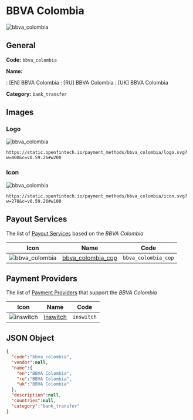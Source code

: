 
# BBVA Colombia 
![bbva_colombia](https://static.openfintech.io/payment_methods/bbva_colombia/logo.svg?w=400&c=v0.59.26#w200)  

## General 
**Code:** `bbva_colombia` 
 
**Name:** 
 
:	[EN] BBVA Colombia 
:	[RU] BBVA Colombia 
:	[UK] BBVA Colombia 
 
**Category:** `bank_transfer` 
 

## Images 

### Logo 
![bbva_colombia](https://static.openfintech.io/payment_methods/bbva_colombia/logo.svg?w=400&c=v0.59.26#w200)  

```
https://static.openfintech.io/payment_methods/bbva_colombia/logo.svg?w=400&c=v0.59.26#w200
```  

### Icon 
![bbva_colombia](https://static.openfintech.io/payment_methods/bbva_colombia/icon.svg?w=278&c=v0.59.26#w100)  

```
https://static.openfintech.io/payment_methods/bbva_colombia/icon.svg?w=278&c=v0.59.26#w100
```  

## Payout Services 
 
The list of [Payout Services](/payout-services/) based on the _BBVA Colombia_ 

|Icon|Name|Code| 
|:---:|:---:|:---:| 
|![bbva_colombia](https://static.openfintech.io/payout_methods/bbva_colombia/icon.svg?w=278&c=v0.59.26#w40) |[bbva_colombia_cop](/payout-services/bbva_colombia_cop/)|`bbva_colombia_cop`| 
 

## Payment Providers 
 
The list of [Payment Providers](/payment-providers/) that support the _BBVA Colombia_ 

|Icon|Name|Code| 
|:---:|:---:|:---:| 
|![inswitch](https://static.openfintech.io/payment_providers/inswitch/icon.png?w=278&c=v0.59.26#w100) |[Inswitch](/payment-providers/inswitch/)|`inswitch`| 
 

## JSON Object 

```json
{
  "code":"bbva_colombia",
  "vendor":null,
  "name":{
    "en":"BBVA Colombia",
    "ru":"BBVA Colombia",
    "uk":"BBVA Colombia"
  },
  "description":null,
  "countries":null,
  "category":"bank_transfer"
}
```  

